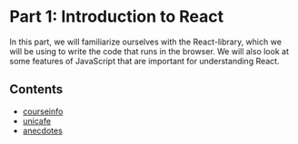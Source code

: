 # Part 1: Introduction to React

In this part, we will familiarize ourselves with the React-library, which we will be using to write the code that runs in the browser. 
We will also look at some features of JavaScript that are important for understanding React.

## Contents
- [courseinfo](https://github.com/HyNuwa/fullstackopen-exercises/tree/main/part1/course-info)
- [unicafe](https://github.com/HyNuwa/fullstackopen-exercises/tree/main/part1/unicafe)
- [anecdotes](https://github.com/HyNuwa/fullstackopen-exercises/tree/main/part1/anecdotes)